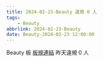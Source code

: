 ```yaml
---
title: 2024-02-23-Beauty 違規 0 人
tags:
    - Beauty
abbrlink: 2024-02-23-Beauty
date: Beauty-2024-02-23 12:00:00
---
```

Beauty 板 [板規連結](https://www.ptt.cc/bbs/Beauty/M.1630069980.A.84B.html)
昨天違規 0 人
